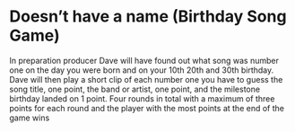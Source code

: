 # Doesn’t have a name (Birthday Song Game)
In preparation producer Dave will have found out what song was number one on the day you were born and on your 10th 20th and 30th birthday. Dave will then play a short clip of each number one you have to guess the song title, one point, the band or artist, one point, and the milestone birthday landed on 1 point. Four rounds in total with a maximum of three points for each round and the player with the most points at the end of the game wins
